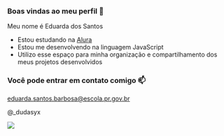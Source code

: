 ### Boas vindas ao meu perfil 💙

Meu nome é Eduarda dos Santos

- Estou estudando na [Alura](https://www.alura.com.br)
- Estou me desenvolvendo na linguagem JavaScript
- Utilizo esse espaço para minha organização e compartilhamento dos meus projetos desenvolvidos

### Você pode entrar em contato comigo 📫

eduarda.santos.barbosa@escola.pr.gov.br

@_dudasyx

![](https://media.tenor.com/i711TDaTPtUAAAAC/naruto.gif)
